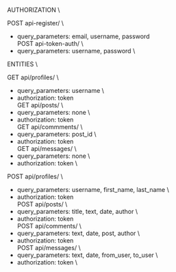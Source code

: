 AUTHORIZATION \

POST api-register/ \
* query_parameters: email, username, password \
POST api-token-auth/ \
* query_parameters: username, password \


ENTITIES \

GET api/profiles/ \
* query_parameters: username \
* authorization: token \
GET api/posts/ \
* query_parameters: none \
* authorization: token \
GET api/commments/ \
* query_parameters: post_id \
* authorization: token \
GET api/messages/ \
* query_parameters: none \
* authorization: token \

POST api/profiles/ \
* query_parameters: username, first_name, last_name \
* authorization: token \
POST api/posts/ \
* query_parameters: title, text, date, author \
* authorization: token \
POST api/comments/ \
* query_parameters: text, date, post, author \
* authorization: token \
POST api/messages/ \
* query_parameters: text, date, from_user, to_user \
* authorization: token \
